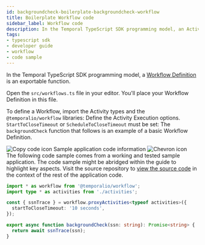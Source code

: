 ```yaml
---
id: backgroundcheck-boilerplate-backgroundcheck-workflow
title: Boilerplate Workflow code
sidebar_label: Workflow code
description: In the Temporal TypeScript SDK programming model, an Activity Definition is an exportable function or an `object` method.
tags:
- typescript sdk
- developer guide
- workflow
- code sample
---
```


<!-- DO NOT EDIT THIS FILE DIRECTLY.
THIS FILE IS GENERATED from https://github.com/temporalio/documentation-samples-typescript/blob/fixes/chapter_project_setup/backgroundcheck/src/workflows.ts. -->

In the Temporal TypeScript SDK programming model, a [Workflow Definition](/concepts/what-is-a-workflow-definition) is an exportable function.

Open the `src/workflows.ts` file in your editor. You'll place your Workflow Definition in this file.

To define a Workflow, import the Activity types and the `@temporalio/workflow` libraries:
Define the Activity Execution options. `StartToCloseTimeout` or `ScheduleToCloseTimeout` must be set:
The `backgroundCheck` function that follows is an example of a basic Workflow Definition.

<div class="copycode-notice-container"><div class="copycode-notice"><img data-style="copycode-icon" src="/icons/copycode.png" alt="Copy code icon" /> Sample application code information <img id="i-id1550578539" data-event="clickable-copycode-info" data-style="chevron-icon" src="/icons/chevron.png" alt="Chevron icon" /></div><div id="copycode-info-id1550578539" class="copycode-info">The following code sample comes from a working and tested sample application. The code sample might be abridged within the guide to highlight key aspects. Visit the source repository to <a href="https://github.com/temporalio/documentation-samples-typescript/blob/fixes/chapter_project_setup/backgroundcheck/src/workflows.ts">view the source code</a> in the context of the rest of the application code.</div></div>

```typescript
import * as workflow from '@temporalio/workflow';
import type * as activities from './activities';

const { ssnTrace } = workflow.proxyActivities<typeof activities>({
  startToCloseTimeout: '10 seconds',
});

export async function backgroundCheck(ssn: string): Promise<string> {
  return await ssnTrace(ssn);
}
```
